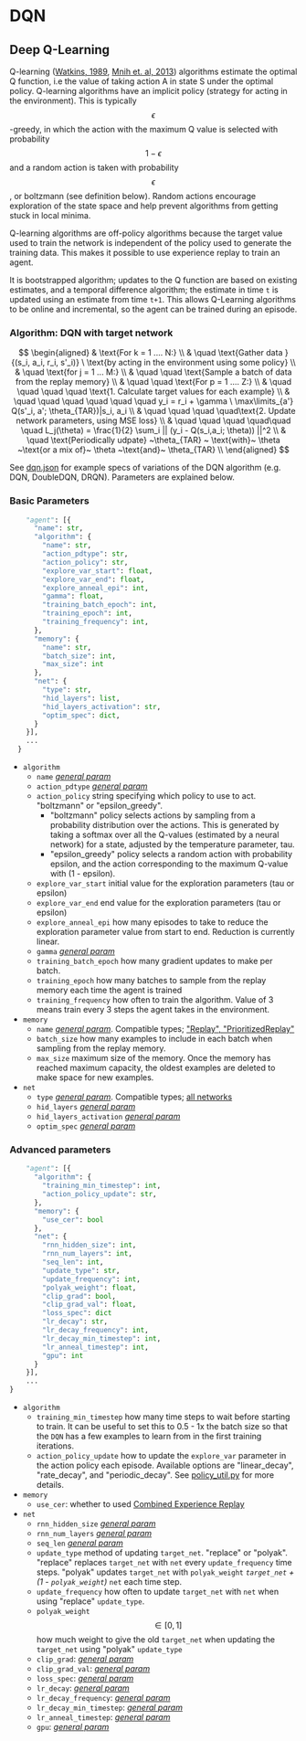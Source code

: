 # DQN

## **Deep Q-Learning**

Q-learning \([Watkins, 1989](http://www.cs.rhul.ac.uk/~chrisw/new_thesis.pdf), [Mnih et. al, 2013](https://www.cs.toronto.edu/~vmnih/docs/dqn.pdf)\) algorithms estimate the optimal Q function, i.e the value of taking action A in state S under the optimal policy. Q-learning algorithms have an implicit policy \(strategy for acting in the environment\). This is typically $$\epsilon$$-greedy, in which the action with the maximum Q value is selected with probability $$1 - \epsilon$$ and a random action is taken with probability $$\epsilon$$, or boltzmann \(see definition below\). Random actions encourage exploration of the state space and help prevent algorithms from getting stuck in local minima.

Q-learning algorithms are off-policy algorithms because the target value used to train the network is independent of the policy used to generate the training data. This makes it possible to use experience replay to train an agent.

It is bootstrapped algorithm; updates to the Q function are based on existing estimates, and a temporal difference algorithm; the estimate in time `t` is updated using an estimate from time `t+1`. This allows Q-Learning algorithms to be online and incremental, so the agent can be trained during an episode.

### **Algorithm: DQN with target network**

$$
\begin{aligned}
& \text{For k = 1 .... N:} \\
& \quad \text{Gather data } {(s_i, a_i, r_i, s'_i)} \ \text{by acting in the environment using some policy} \\
& \quad \text{for j = 1 ... M:} \\
& \quad \quad \text{Sample a batch of data from the replay memory} \\
& \quad \quad \text{For p = 1 .... Z:} \\
& \quad \quad \quad \quad \text{1. Calculate target values for each example} \\
& \quad \quad \quad \quad \quad \quad y_i = r_i + \gamma \ \max\limits_{a'} Q(s'_i, a'; \theta_{TAR})|s_i, a_i \\
& \quad \quad \quad \quad\text{2. Update network parameters, using MSE loss} \\
& \quad \quad \quad \quad\quad \quad L_j(\theta) = \frac{1}{2} \sum_i || (y_i - Q(s_i,a_i; \theta)) ||^2 \\
& \quad \text{Periodically udpate} ~\theta_{TAR} ~ \text{with}~ \theta ~\text{or a mix of}~ \theta ~\text{and}~ \theta_{TAR} \\
\end{aligned}
$$

See [dqn.json](https://github.com/kengz/SLM-Lab/blob/master/slm_lab/spec/dqn.json) for example specs of variations of the DQN algorithm \(e.g. DQN, DoubleDQN, DRQN\). Parameters are explained below.

### **Basic Parameters**

```python
    "agent": [{
      "name": str,
      "algorithm": {
        "name": str,
        "action_pdtype": str,
        "action_policy": str,
        "explore_var_start": float,
        "explore_var_end": float,
        "explore_anneal_epi": int,
        "gamma": float,
        "training_batch_epoch": int,
        "training_epoch": int,
        "training_frequency": int,
      },
      "memory": {
        "name": str,
        "batch_size": int,
        "max_size": int
      },
      "net": {
        "type": str,
        "hid_layers": list,
        "hid_layers_activation": str,
        "optim_spec": dict,
      }
    }],
    ...
  }
```

* `algorithm`
  * `name` [_general param_](https://kengz.gitbooks.io/slm-lab/content/algorithms.html)
  * `action_pdtype` [_general param_](https://kengz.gitbooks.io/slm-lab/content/algorithms.html)
  * `action_policy` string specifying which policy to use to act. "boltzmann" or "epsilon\_greedy".
    * "boltzmann" policy selects actions by sampling from a probability distribution over the actions. This is generated by taking a softmax over all the Q-values \(estimated by a neural network\) for a state, adjusted by the temperature parameter, tau.     
    * "epsilon\_greedy" policy selects a random action with probability epsilon, and the action corresponding to the maximum Q-value with \(1 - epsilon\).
  * `explore_var_start` initial value for the exploration parameters \(tau or epsilon\)
  * `explore_var_end` end value for the exploration parameters \(tau or epsilon\)
  * `explore_anneal_epi` how many episodes to take to reduce the exploration parameter value from start to end. Reduction is currently linear.
  * `gamma` [_general param_](./)
  * `training_batch_epoch` how many gradient updates to make per batch.
  * `training_epoch` how many batches to sample from the replay memory each time the agent is trained
  * `training_frequency` how often to train the algorithm. Value of 3 means train every 3 steps the agent takes in the environment.
* `memory`
  * `name` [_general param_](./). Compatible types; ["Replay", "PrioritizedReplay"](../memory/)
  * `batch_size` how many examples to include in each batch when sampling from the replay memory.
  * `max_size` maximum size of the memory. Once the memory has reached maximum capacity, the oldest examples are deleted to make space for new examples.
* `net`
  * `type` [_general param_](./). Compatible types; [all networks](../neural-networks/)
  * `hid_layers` [_general param_](./)
  * `hid_layers_activation` [_general param_](./)
  * `optim_spec` [_general param_](./)

### **Advanced parameters**

```python
    "agent": [{
      "algorithm": {
        "training_min_timestep": int,
        "action_policy_update": str,
      },
      "memory": {
        "use_cer": bool
      },
      "net": {
        "rnn_hidden_size": int,
        "rnn_num_layers": int,
        "seq_len": int,
        "update_type": str,
        "update_frequency": int,
        "polyak_weight": float,
        "clip_grad": bool,
        "clip_grad_val": float,
        "loss_spec": dict
        "lr_decay": str,
        "lr_decay_frequency": int,
        "lr_decay_min_timestep": int,
        "lr_anneal_timestep": int,
        "gpu": int
      }
    }],
    ...
}
```

* `algorithm`
  * `training_min_timestep` how many time steps to wait before starting to train. It can be useful to set this to 0.5 - 1x the batch size so that the `DQN` has a few examples to learn from in the first training iterations.
  * `action_policy_update` how to update the `explore_var` parameter in the action policy each episode. Available options are "linear\_decay", "rate\_decay", and "periodic\_decay". See [policy\_util.py](https://github.com/kengz/SLM-Lab/blob/master/slm_lab/agent/algorithm/policy_util.py) for more details.
* `memory`
  * `use_cer`: whether to used [Combined Experience Replay](https://arxiv.org/abs/1712.01275)
* `net`
  * `rnn_hidden_size` [_general param_](./)
  * `rnn_num_layers` [_general param_](./)
  * `seq_len` [_general param_](./)
  * `update_type` method of updating `target_net`. "replace" or "polyak". "replace" replaces `target_net` with `net` every `update_frequency` time steps. "polyak" updates `target_net` with `polyak_weight`  _`target_net` + \(1 - `polyak_weight`\)_  `net` each time step.
  * `update_frequency` how often to update `target_net` with `net` when using "replace" `update_type`.
  * `polyak_weight` $$\in [0, 1]$$ how much weight to give the old `target_net` when updating the `target_net` using "polyak" `update_type`
  * `clip_grad`: [_general param_](./)
  * `clip_grad_val`: [_general param_](./)
  * `loss_spec`: [_general param_](./)
  * `lr_decay`: [_general param_](./)
  * `lr_decay_frequency`: [_general param_](./)
  * `lr_decay_min_timestep`: [_general param_](./)
  * `lr_anneal_timestep`: [_general param_](./)
  * `gpu`: [_general param_](./)

